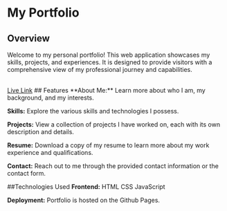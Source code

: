 # My Portfolio
## Overview
<p>Welcome to my personal portfolio! This web application showcases my skills, projects, and experiences. It is designed to provide visitors with a comprehensive view of my professional journey and capabilities.</p>
<br><a href="https://prathmeshk9561.github.io/MyPortfolio/">Live Link</a>
## Features
**About Me:** Learn more about who I am, my background, and my interests.

**Skills:** Explore the various skills and technologies I possess.

**Projects:** View a collection of projects I have worked on, each with its own description and details.

**Resume:** Download a copy of my resume to learn more about my work experience and qualifications.

**Contact:** Reach out to me through the provided contact information or the contact form.

##Technologies Used
**Frontend:**
HTML
CSS
JavaScript

**Deployment:**
Portfolio is hosted on the Github Pages.
